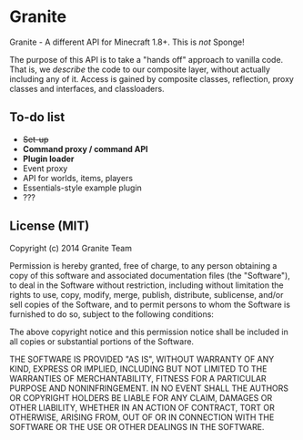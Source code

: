 Granite
======

Granite - A different API for Minecraft 1.8+.
This is _not_ Sponge!

The purpose of this API is to take a "hands off" approach to vanilla code.  
That is, we _describe_ the code to our composite layer, without actually including any of it.
Access is gained by composite classes, reflection, proxy classes and interfaces, and classloaders.

To-do list
------
- ~~Set-up~~
- **Command proxy / command API**
- **Plugin loader**
- Event proxy
- API for worlds, items, players
- Essentials-style example plugin
- ???

License (MIT)
-------
Copyright (c) 2014 Granite Team

Permission is hereby granted, free of charge, to any person obtaining a copy
of this software and associated documentation files (the "Software"), to deal
in the Software without restriction, including without limitation the rights
to use, copy, modify, merge, publish, distribute, sublicense, and/or sell
copies of the Software, and to permit persons to whom the Software is
furnished to do so, subject to the following conditions:

The above copyright notice and this permission notice shall be included in
all copies or substantial portions of the Software.

THE SOFTWARE IS PROVIDED "AS IS", WITHOUT WARRANTY OF ANY KIND, EXPRESS OR
IMPLIED, INCLUDING BUT NOT LIMITED TO THE WARRANTIES OF MERCHANTABILITY,
FITNESS FOR A PARTICULAR PURPOSE AND NONINFRINGEMENT. IN NO EVENT SHALL THE
AUTHORS OR COPYRIGHT HOLDERS BE LIABLE FOR ANY CLAIM, DAMAGES OR OTHER
LIABILITY, WHETHER IN AN ACTION OF CONTRACT, TORT OR OTHERWISE, ARISING FROM,
OUT OF OR IN CONNECTION WITH THE SOFTWARE OR THE USE OR OTHER DEALINGS IN
THE SOFTWARE.